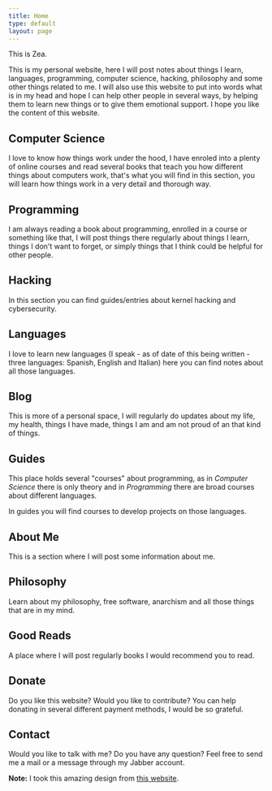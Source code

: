 ```yaml
---
title: Home
type: default
layout: page
---
```


This is Zea.

This is my personal website, here I will post notes about things I learn,
languages, programming, computer science, hacking, philosophy and some other
things related to me. I will also use this website to put into words what is in
my head and hope I can help other people in several ways, by helping them to
learn new things or to give them emotional support. I hope you like the content
of this website.

## Computer Science

I love to know how things work under the hood, I have enroled into a plenty of
online courses and read several books that teach you how different things about
computers work, that's what you will find in this section, you will learn how
things work in a very detail and thorough way.

## Programming

I am always reading a book about programming, enrolled in a course or something
like that, I will post things there regularly about things I learn, things I
don't want to forget, or simply things that I think could be helpful for other
people.

## Hacking

In this section you can find guides/entries about kernel hacking and
cybersecurity.

## Languages

I love to learn new languages (I speak - as of date of this being written -
three languages: Spanish, English and Italian) here you can find notes about all
those languages.

## Blog

This is more of a personal space, I will regularly do updates about my life, my
health, things I have made, things I am and am not proud of an that kind of
things.

## Guides

This place holds several "courses" about programming, as in _Computer Science_
there is only theory and in _Programming_ there are broad courses about
different languages.

In guides you will find courses to develop projects on those languages.

## About Me

This is a section where I will post some information about me.

## Philosophy

Learn about my philosophy, free software, anarchism and all those things that
are in my mind.

## Good Reads

A place where I will post regularly books I would recommend you to read.

## Donate

Do you like this website? Would you like to contribute? You can help donating in
several different payment methods, I would be so grateful.

## Contact

Would you like to talk with me? Do you have any question? Feel free to send me a
mail or a message through my Jabber account.

**Note:** I took this amazing design from [this website](https://kill-9.xyz/).
